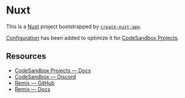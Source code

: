 # Nuxt

This is a [Nuxt](https://nuxtjs.org/) project bootstrapped by [`create-nuxt-app`](https://github.com/nuxt/create-nuxt-app).

[Configuration](https://docs.codesandbox.io/our-products/codesandbox-projects/configuration-overview) has been added to optimize it for [CodeSandbox Projects](codesandbox.io/p/dashboard).

## Resources

- [CodeSandbox Projects — Docs](https://docs.codesandbox.io)
- [CodeSandbox — Discord](https://discord.gg/Ggarp3pX5H)
- [Remix — GitHub](https://github.com/nuxt/framework)
- [Remix — Docs](https://nuxtjs.org/docs)
